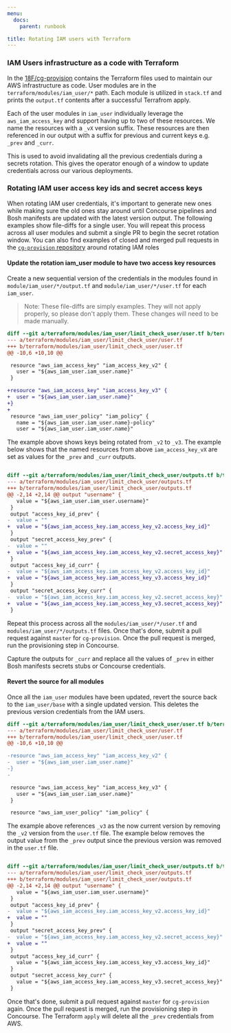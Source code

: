 ```yaml
---
menu:
  docs:
    parent: runbook

title: Rotating IAM users with Terraform
---
```


### IAM Users infrastructure as a code with Terraform

In the [18F/cg-provision](https://github.com/18F/cg-provision) contains the
Terraform files used to maintain our AWS infrastructure as code. User modules
are in the `terraform/modules/iam_user/*` path. Each module is utilized in
`stack.tf` and prints the `output.tf` contents after a successful Terrafrom
apply.

Each of the user modules in `iam_user` individually leverage the
`aws_iam_access_key` and support having up to two of these resources. We name
the resources with a `_vX` version suffix. These resources are then referenced
in our output with a suffix for previous and current keys e.g. `_prev` and `_curr`.

This is used to avoid invalidating all the previous credentials during a secrets
rotation. This gives the operator enough of a window to update credentials across
our various deployments.

### Rotating IAM user access key ids and secret access keys

When rotating IAM user credentials, it's important to generate new ones while
making sure the old ones stay around until Concourse pipelines and Bosh
manifests are updated with the latest version output. The following examples
show file-diffs for a single user. You will repeat this process across all user
modules and submit a single PR to begin the secret rotation window. You can also
find examples of closed and merged pull requests in the [`cg-provision`
repository](https://github.com/18F/cg-provision/pulls?utf8=✓&q=is%3Apr%20is%3Aclosed%20rotate)
around rotating IAM roles

#### Update the rotation iam_user module to have two access key resources

Create a new sequential version of the credentials in the modules found in
`module/iam_user/*/output.tf` and `module/iam_user/*/user.tf` for each `iam_user`.

> Note: These file-diffs are simply examples. They will not apply properly, so
> please don't apply them. These changes will need to be made manually.

```diff
diff --git a/terraform/modules/iam_user/limit_check_user/user.tf b/terraform/modules/iam_user/limit_check_user/user.tf
--- a/terraform/modules/iam_user/limit_check_user/user.tf
+++ b/terraform/modules/iam_user/limit_check_user/user.tf
@@ -10,6 +10,10 @@

 resource "aws_iam_access_key" "iam_access_key_v2" {
   user = "${aws_iam_user.iam_user.name}"
 }

+resource "aws_iam_access_key" "iam_access_key_v3" {
+  user = "${aws_iam_user.iam_user.name}"
+}
+
 resource "aws_iam_user_policy" "iam_policy" {
   name = "${aws_iam_user.iam_user.name}-policy"
   user = "${aws_iam_user.iam_user.name}"

```

The example above shows keys being rotated from `_v2` to `_v3`. The example
below shows that the named resources from above `iam_access_key_vX` are set as
values for the `_prev` and `_curr` outputs.

```diff

diff --git a/terraform/modules/iam_user/limit_check_user/outputs.tf b/terraform/modules/iam_user/limit_check_user/outputs.tf
--- a/terraform/modules/iam_user/limit_check_user/outputs.tf
+++ b/terraform/modules/iam_user/limit_check_user/outputs.tf
@@ -2,14 +2,14 @@ output "username" {
   value = "${aws_iam_user.iam_user.username}"
 }
 output "access_key_id_prev" {
-  value = ""
+  value = "${aws_iam_access_key.iam_access_key_v2.access_key_id}"
 }
 output "secret_access_key_prev" {
-  value = ""
+  value = "${aws_iam_access_key.iam_access_key_v2.secret_access_key}"
 }
 output "access_key_id_curr" {
-  value = "${aws_iam_access_key.iam_access_key_v2.access_key_id}"
+  value = "${aws_iam_access_key.iam_access_key_v3.access_key_id}"
 }
 output "secret_access_key_curr" {
-  value = "${aws_iam_access_key.iam_access_key_v2.secret_access_key}"
+  value = "${aws_iam_access_key.iam_access_key_v3.secret_access_key}"
 }
```

Repeat this process across all the `modules/iam_user/*/user.tf` and
`modules/iam_user/*/outputs.tf` files. Once that's done, submit a pull request
against `master` for `cg-provision`. Once the pull request is merged, run the
provisioning step in Concourse.

Capture the outputs for `_curr` and replace all the values of `_prev` in either
Bosh manifests secrets stubs or Concourse credentials.

#### Revert the source for all modules

Once all the `iam_user` modules have been updated, revert the source back to the
`iam_user/base` with a single updated version. This deletes the previous version
credentials from the IAM users.

```diff
diff --git a/terraform/modules/iam_user/limit_check_user/user.tf b/terraform/modules/iam_user/limit_check_user/user.tf
--- a/terraform/modules/iam_user/limit_check_user/user.tf
+++ b/terraform/modules/iam_user/limit_check_user/user.tf
@@ -10,6 +10,10 @@

-resource "aws_iam_access_key" "iam_access_key_v2" {
-  user = "${aws_iam_user.iam_user.name}"
-}
-

 resource "aws_iam_access_key" "iam_access_key_v3" {
   user = "${aws_iam_user.iam_user.name}"
 }

 resource "aws_iam_user_policy" "iam_policy" {

```

The example above references `_v3` as the now current version by removing the
`_v2` version from the `user.tf` file. The example below removes the output
value from the `_prev` output since the previous version was removed in the
`user.tf` file.

```diff

diff --git a/terraform/modules/iam_user/limit_check_user/outputs.tf b/terraform/modules/iam_user/limit_check_user/outputs.tf
--- a/terraform/modules/iam_user/limit_check_user/outputs.tf
+++ b/terraform/modules/iam_user/limit_check_user/outputs.tf
@@ -2,14 +2,14 @@ output "username" {
   value = "${aws_iam_user.iam_user.username}"
 }
 output "access_key_id_prev" {
-  value = "${aws_iam_access_key.iam_access_key_v2.access_key_id}"
+  value = ""
 }
 output "secret_access_key_prev" {
-  value = "${aws_iam_access_key.iam_access_key_v2.secret_access_key}"
+  value = ""
 }
 output "access_key_id_curr" {
   value = "${aws_iam_access_key.iam_access_key_v3.access_key_id}"
 }
 output "secret_access_key_curr" {
   value = "${aws_iam_access_key.iam_access_key_v3.secret_access_key}"
 }
```

Once that's done, submit a pull request against `master` for `cg-provision`
again. Once the pull request is merged, run the provisioning step in Concourse.
The Terraform `apply` will delete all the `_prev` credentials from AWS.
